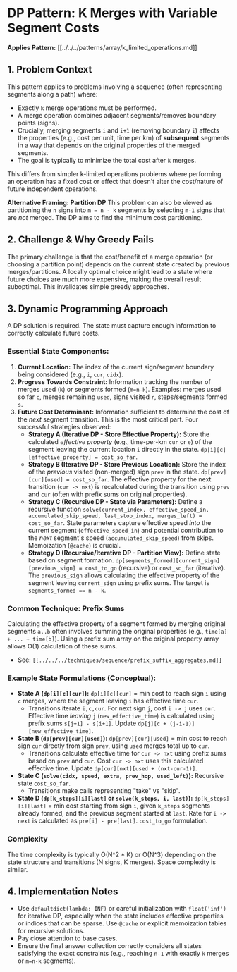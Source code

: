# DP Pattern: K Merges with Variable Segment Costs

**Applies Pattern:** [[../../../patterns/array/k_limited_operations.md]]

## 1. Problem Context

This pattern applies to problems involving a sequence (often representing segments along a path) where:
*   Exactly `k` merge operations must be performed.
*   A merge operation combines adjacent segments/removes boundary points (signs).
*   Crucially, merging segments `i` and `i+1` (removing boundary `i`) affects the properties (e.g., cost per unit, time per km) of **subsequent** segments in a way that depends on the original properties of the merged segments.
*   The goal is typically to minimize the total cost after `k` merges.

This differs from simpler k-limited operations problems where performing an operation has a fixed cost or effect that doesn't alter the cost/nature of future independent operations.

**Alternative Framing: Partition DP**
This problem can also be viewed as partitioning the `n` signs into `m = n - k` segments by selecting `m-1` signs that are *not* merged. The DP aims to find the minimum cost partitioning.

## 2. Challenge & Why Greedy Fails

The primary challenge is that the cost/benefit of a merge operation (or choosing a partition point) depends on the current state created by previous merges/partitions. A locally optimal choice might lead to a state where future choices are much more expensive, making the overall result suboptimal. This invalidates simple greedy approaches.

## 3. Dynamic Programming Approach

A DP solution is required. The state must capture enough information to correctly calculate future costs.

### Essential State Components:

1.  **Current Location:** The index of the current sign/segment boundary being considered (e.g., `i`, `cur`, `cidx`).
2.  **Progress Towards Constraint:** Information tracking the number of merges used (`k`) or segments formed (`m=n-k`). Examples: merges used so far `c`, merges remaining `used`, signs visited `r`, steps/segments formed `s`.
3.  **Future Cost Determinant:** Information sufficient to determine the cost of the *next* segment transition. This is the most critical part. Four successful strategies observed:
    *   **Strategy A (Iterative DP - Store Effective Property):** Store the calculated *effective property* (e.g., time-per-km `cur` or `e`) of the segment leaving the current location `i` directly in the state. `dp[i][c][effective_property] = cost_so_far`.
    *   **Strategy B (Iterative DP - Store Previous Location):** Store the index of the *previous* visited (non-merged) sign `prev` in the state. `dp[prev][cur][used] = cost_so_far`. The effective property for the next transition (`cur -> nxt`) is recalculated during the transition using `prev` and `cur` (often with prefix sums on original properties).
    *   **Strategy C (Recursive DP - State via Parameters):** Define a recursive function `solve(current_index, effective_speed_in, accumulated_skip_speed, last_stop_index, merges_left) = cost_so_far`. State parameters capture effective speed *into* the current segment (`effective_speed_in`) and potential contribution to the *next* segment's speed (`accumulated_skip_speed`) from skips. Memoization (`@cache`) is crucial.
    *   **Strategy D (Recursive/Iterative DP - Partition View):** Define state based on segment formation. `dp[segments_formed][current_sign][previous_sign] = cost_to_go` (recursive) or `cost_so_far` (iterative). The `previous_sign` allows calculating the effective property of the segment leaving `current_sign` using prefix sums. The target is `segments_formed == n - k`.

### Common Technique: Prefix Sums

Calculating the effective property of a segment formed by merging original segments `a..b` often involves summing the original properties (e.g., `time[a] + ... + time[b]`). Using a prefix sum array on the original property array allows O(1) calculation of these sums.
*   See: `[[../../../techniques/sequence/prefix_suffix_aggregates.md]]`

### Example State Formulations (Conceptual):

*   **State A (`dp[i][c][cur]`):** `dp[i][c][cur]` = min cost to reach sign `i` using `c` merges, where the segment leaving `i` has effective time `cur`.
    *   Transitions iterate `i,c,cur`. For next sign `j`, cost `i -> j` uses `cur`. Effective time *leaving* `j` (`new_effective_time`) is calculated using prefix sums `s[j+1] - s[i+1]`. Update `dp[j][c + (j-i-1)][new_effective_time]`.
*   **State B (`dp[prev][cur][used]`):** `dp[prev][cur][used]` = min cost to reach sign `cur` directly from sign `prev`, using `used` merges total up to `cur`.
    *   Transitions calculate effective time for `cur -> nxt` using prefix sums based on `prev` and `cur`. Cost `cur -> nxt` uses this calculated effective time. Update `dp[cur][nxt][used + (nxt-cur-1)]`.
*   **State C (`solve(cidx, speed, extra, prev_hop, used_left)`):** Recursive state `cost_so_far`.
    *   Transitions make calls representing "take" vs "skip".
*   **State D (`dp[k_steps][i][last]` or `solve(k_steps, i, last)`):** `dp[k_steps][i][last]` = min cost starting from sign `i`, given `k_steps` segments already formed, and the previous segment started at `last`. Rate for `i -> next` is calculated as `pre[i] - pre[last]`. `cost_to_go` formulation.

### Complexity

The time complexity is typically O(N^2 * K) or O(N^3) depending on the state structure and transitions (N signs, K merges). Space complexity is similar.

## 4. Implementation Notes

*   Use `defaultdict(lambda: INF)` or careful initialization with `float('inf')` for iterative DP, especially when the state includes effective properties or indices that can be sparse. Use `@cache` or explicit memoization tables for recursive solutions.
*   Pay close attention to base cases.
*   Ensure the final answer collection correctly considers all states satisfying the exact constraints (e.g., reaching `n-1` with exactly `k` merges or `m=n-k` segments). 